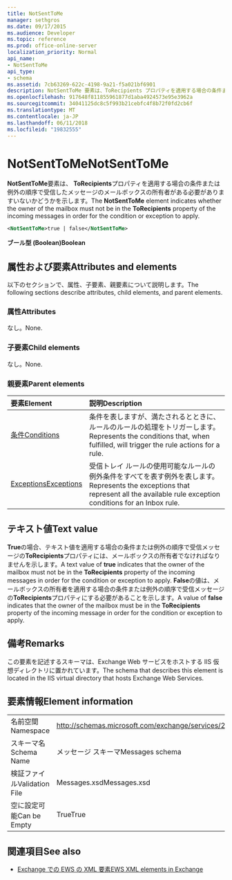 ```yaml
---
title: NotSentToMe
manager: sethgros
ms.date: 09/17/2015
ms.audience: Developer
ms.topic: reference
ms.prod: office-online-server
localization_priority: Normal
api_name:
- NotSentToMe
api_type:
- schema
ms.assetid: 7cb63269-622c-4198-9a21-f5a021bf6901
description: NotSentToMe 要素は、ToRecipients プロパティを適用する場合の条件または例外の順序で受信したメッセージのメールボックスの所有者がある必要がありますいないかどうかを示します。
ms.openlocfilehash: 917648f811855961877d1aba4924573e95e3962a
ms.sourcegitcommit: 34041125dc8c5f993b21cebfc4f8b72f0fd2cb6f
ms.translationtype: MT
ms.contentlocale: ja-JP
ms.lasthandoff: 06/11/2018
ms.locfileid: "19832555"
---
```

# <a name="notsenttome"></a><span data-ttu-id="1eabf-103">NotSentToMe</span><span class="sxs-lookup"><span data-stu-id="1eabf-103">NotSentToMe</span></span>

<span data-ttu-id="1eabf-104">**NotSentToMe**要素は、 **ToRecipients**プロパティを適用する場合の条件または例外の順序で受信したメッセージのメールボックスの所有者がある必要がありますいないかどうかを示します。</span><span class="sxs-lookup"><span data-stu-id="1eabf-104">The **NotSentToMe** element indicates whether the owner of the mailbox must not be in the **ToRecipients** property of the incoming messages in order for the condition or exception to apply.</span></span> 
  
```xml
<NotSentToMe>true | false</NotSentToMe>
```

 <span data-ttu-id="1eabf-105">**ブール型 (Boolean)**</span><span class="sxs-lookup"><span data-stu-id="1eabf-105">**Boolean**</span></span>
## <a name="attributes-and-elements"></a><span data-ttu-id="1eabf-106">属性および要素</span><span class="sxs-lookup"><span data-stu-id="1eabf-106">Attributes and elements</span></span>

<span data-ttu-id="1eabf-107">以下のセクションで、属性、子要素、親要素について説明します。</span><span class="sxs-lookup"><span data-stu-id="1eabf-107">The following sections describe attributes, child elements, and parent elements.</span></span>
  
### <a name="attributes"></a><span data-ttu-id="1eabf-108">属性</span><span class="sxs-lookup"><span data-stu-id="1eabf-108">Attributes</span></span>

<span data-ttu-id="1eabf-109">なし。</span><span class="sxs-lookup"><span data-stu-id="1eabf-109">None.</span></span>
  
### <a name="child-elements"></a><span data-ttu-id="1eabf-110">子要素</span><span class="sxs-lookup"><span data-stu-id="1eabf-110">Child elements</span></span>

<span data-ttu-id="1eabf-111">なし。</span><span class="sxs-lookup"><span data-stu-id="1eabf-111">None.</span></span>
  
### <a name="parent-elements"></a><span data-ttu-id="1eabf-112">親要素</span><span class="sxs-lookup"><span data-stu-id="1eabf-112">Parent elements</span></span>

|<span data-ttu-id="1eabf-113">**要素**</span><span class="sxs-lookup"><span data-stu-id="1eabf-113">**Element**</span></span>|<span data-ttu-id="1eabf-114">**説明**</span><span class="sxs-lookup"><span data-stu-id="1eabf-114">**Description**</span></span>|
|:-----|:-----|
|[<span data-ttu-id="1eabf-115">条件</span><span class="sxs-lookup"><span data-stu-id="1eabf-115">Conditions</span></span>](conditions.md) <br/> |<span data-ttu-id="1eabf-116">条件を表しますが、満たされるとときに、ルールのルールの処理をトリガーします。</span><span class="sxs-lookup"><span data-stu-id="1eabf-116">Represents the conditions that, when fulfilled, will trigger the rule actions for a rule.</span></span>  <br/> |
|[<span data-ttu-id="1eabf-117">Exceptions</span><span class="sxs-lookup"><span data-stu-id="1eabf-117">Exceptions</span></span>](exceptions.md) <br/> |<span data-ttu-id="1eabf-118">受信トレイ ルールの使用可能なルールの例外条件をすべてを表す例外を表します。</span><span class="sxs-lookup"><span data-stu-id="1eabf-118">Represents the exceptions that represent all the available rule exception conditions for an Inbox rule.</span></span>  <br/> |
   
## <a name="text-value"></a><span data-ttu-id="1eabf-119">テキスト値</span><span class="sxs-lookup"><span data-stu-id="1eabf-119">Text value</span></span>

<span data-ttu-id="1eabf-120">**True**の場合、テキスト値を適用する場合の条件または例外の順序で受信メッセージの**ToRecipients**プロパティには、メールボックスの所有者でなければなりませんを示します。</span><span class="sxs-lookup"><span data-stu-id="1eabf-120">A text value of **true** indicates that the owner of the mailbox must not be in the **ToRecipients** property of the incoming messages in order for the condition or exception to apply.</span></span> <span data-ttu-id="1eabf-121">**False**の値は、メールボックスの所有者を適用する場合の条件または例外の順序で受信メッセージの**ToRecipients**プロパティにする必要があることを示します。</span><span class="sxs-lookup"><span data-stu-id="1eabf-121">A value of **false** indicates that the owner of the mailbox must be in the **ToRecipients** property of the incoming message in order for the condition or exception to apply.</span></span> 
  
## <a name="remarks"></a><span data-ttu-id="1eabf-122">備考</span><span class="sxs-lookup"><span data-stu-id="1eabf-122">Remarks</span></span>

<span data-ttu-id="1eabf-123">この要素を記述するスキーマは、Exchange Web サービスをホストする IIS 仮想ディレクトリに置かれています。</span><span class="sxs-lookup"><span data-stu-id="1eabf-123">The schema that describes this element is located in the IIS virtual directory that hosts Exchange Web Services.</span></span>
  
## <a name="element-information"></a><span data-ttu-id="1eabf-124">要素情報</span><span class="sxs-lookup"><span data-stu-id="1eabf-124">Element information</span></span>

|||
|:-----|:-----|
|<span data-ttu-id="1eabf-125">名前空間</span><span class="sxs-lookup"><span data-stu-id="1eabf-125">Namespace</span></span>  <br/> |http://schemas.microsoft.com/exchange/services/2006/messages  <br/> |
|<span data-ttu-id="1eabf-126">スキーマ名</span><span class="sxs-lookup"><span data-stu-id="1eabf-126">Schema Name</span></span>  <br/> |<span data-ttu-id="1eabf-127">メッセージ スキーマ</span><span class="sxs-lookup"><span data-stu-id="1eabf-127">Messages schema</span></span>  <br/> |
|<span data-ttu-id="1eabf-128">検証ファイル</span><span class="sxs-lookup"><span data-stu-id="1eabf-128">Validation File</span></span>  <br/> |<span data-ttu-id="1eabf-129">Messages.xsd</span><span class="sxs-lookup"><span data-stu-id="1eabf-129">Messages.xsd</span></span>  <br/> |
|<span data-ttu-id="1eabf-130">空に設定可能</span><span class="sxs-lookup"><span data-stu-id="1eabf-130">Can be Empty</span></span>  <br/> |<span data-ttu-id="1eabf-131">True</span><span class="sxs-lookup"><span data-stu-id="1eabf-131">True</span></span>  <br/> |
   
## <a name="see-also"></a><span data-ttu-id="1eabf-132">関連項目</span><span class="sxs-lookup"><span data-stu-id="1eabf-132">See also</span></span>



- [<span data-ttu-id="1eabf-133">Exchange での EWS の XML 要素</span><span class="sxs-lookup"><span data-stu-id="1eabf-133">EWS XML elements in Exchange</span></span>](ews-xml-elements-in-exchange.md)

